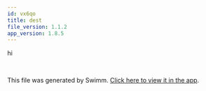 ```yaml
---
id: vx6qo
title: dest
file_version: 1.1.2
app_version: 1.8.5
---
```


hi

<br/>

This file was generated by Swimm. [Click here to view it in the app](https://app.swimm.io/repos/Z2l0aHViJTNBJTNBdml0ZS10cy1yZWFjdC10ZGQlM0ElM0FheWNodGFuZw==/docs/vx6qo).
